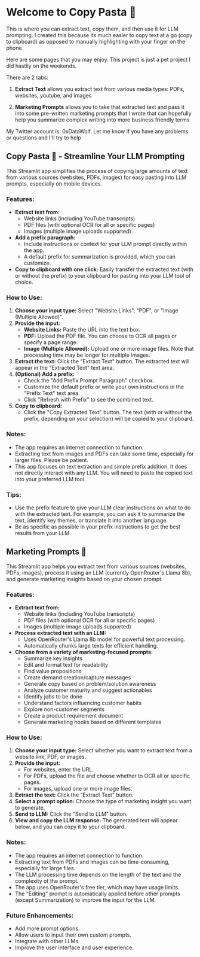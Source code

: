 # Welcome to Copy Pasta 🍝
This is where you can extract text, copy them, and then use it for LLM prompting.
I created this because its much easier to copy text at a go (copy to clipboard) as opposed to manually highlighting with your finger on the phone

Here are some pages that you may enjoy. This project is just a pet project I did hastily on the weekends. 

There are 2 tabs:
  1. **Extract Text** allows you extract text from various media types: PDFs, websites, youtube, and images

  2. **Marketing Prompts** allows you to take that extracted text and pass it into some pre-written marketing prompts that I wrote that can hopefully help you summarize complex writing into more business friendly terms

My Twitter account is: 0xDataWolf. Let me know if you have any problems or questions and I'll try to help

## Copy Pasta 🍝 - Streamline Your LLM Prompting

This Streamlit app simplifies the process of copying large amounts of text from various sources (websites, PDFs, images) for easy pasting into LLM prompts, especially on mobile devices. 

### Features:

- **Extract text from:**
    - Website links (including YouTube transcripts)
    - PDF files (with optional OCR for all or specific pages)
    - Images (multiple image uploads supported)
- **Add a prefix paragraph:** 
    - Include instructions or context for your LLM prompt directly within the app.
    - A default prefix for summarization is provided, which you can customize.
- **Copy to clipboard with one click:** Easily transfer the extracted text (with or without the prefix) to your clipboard for pasting into your LLM tool of choice. 

### How to Use:

1. **Choose your input type:** Select "Website Links", "PDF", or "Image (Multiple Allowed)".
2. **Provide the input:**
    - **Website Links:** Paste the URL into the text box.
    - **PDF:** Upload the PDF file. You can choose to OCR all pages or specify a page range.
    - **Image (Multiple Allowed):**  Upload one or more image files. Note that processing time may be longer for multiple images.
3. **Extract the text:** Click the "Extract Text" button. The extracted text will appear in the "Extracted Text" text area. 
4. **(Optional) Add a prefix:** 
    - Check the "Add Prefix Prompt Paragraph" checkbox.
    - Customize the default prefix or write your own instructions in the "Prefix Text" text area.
    - Click "Refresh with Prefix" to see the combined text.
5. **Copy to clipboard:**
    - Click the "Copy Extracted Text" button. The text (with or without the prefix, depending on your selection) will be copied to your clipboard.

### Notes:

- The app requires an internet connection to function.
- Extracting text from images and PDFs can take some time, especially for larger files. Please be patient.
- This app focuses on text extraction and simple prefix addition. It does not directly interact with any LLM. You will need to paste the copied text into your preferred LLM tool.

### Tips:

- Use the prefix feature to give your LLM clear instructions on what to do with the extracted text. For example, you can ask it to summarize the text, identify key themes, or translate it into another language. 
- Be as specific as possible in your prefix instructions to get the best results from your LLM.

## Marketing Prompts 🤔

This Streamlit app helps you extract text from various sources (websites, PDFs, images), process it using an LLM (currently OpenRouter's Llama 8b), and generate marketing insights based on your chosen prompt.

### Features:

- **Extract text from:**
    - Website links (including YouTube transcripts)
    - PDF files (with optional OCR for all or specific pages)
    - Images (multiple image uploads supported)
- **Process extracted text with an LLM:**
    - Uses OpenRouter's Llama 8b model for powerful text processing.
    - Automatically chunks large texts for efficient handling.
- **Choose from a variety of marketing-focused prompts:**
    - Summarize key insights
    - Edit and format text for readability
    - Find value propositions
    - Create demand creation/capture messages
    - Generate copy based on problem/solution awareness
    - Analyze customer maturity and suggest actionables
    - Identify jobs to be done
    - Understand factors influencing customer habits
    - Explore non-customer segments
    - Create a product requirement document
    - Generate marketing hooks based on different templates

### How to Use:

1. **Choose your input type:** Select whether you want to extract text from a website link, PDF, or images.
2. **Provide the input:**
    - For websites, enter the URL.
    - For PDFs, upload the file and choose whether to OCR all or specific pages.
    - For images, upload one or more image files.
3. **Extract the text:** Click the "Extract Text" button.
4. **Select a prompt option:** Choose the type of marketing insight you want to generate.
5. **Send to LLM:** Click the "Send to LLM" button.
6. **View and copy the LLM response:**  The generated text will appear below, and you can copy it to your clipboard.

### Notes:

- The app requires an internet connection to function.
- Extracting text from PDFs and images can be time-consuming, especially for large files.
- The LLM processing time depends on the length of the text and the complexity of the prompt.
- The app uses OpenRouter's free tier, which may have usage limits.
- The "Editing" prompt is automatically applied before other prompts (except Summarization) to improve the input for the LLM.

### Future Enhancements:

- Add more prompt options.
- Allow users to input their own custom prompts.
- Integrate with other LLMs.
- Improve the user interface and user experience. 
